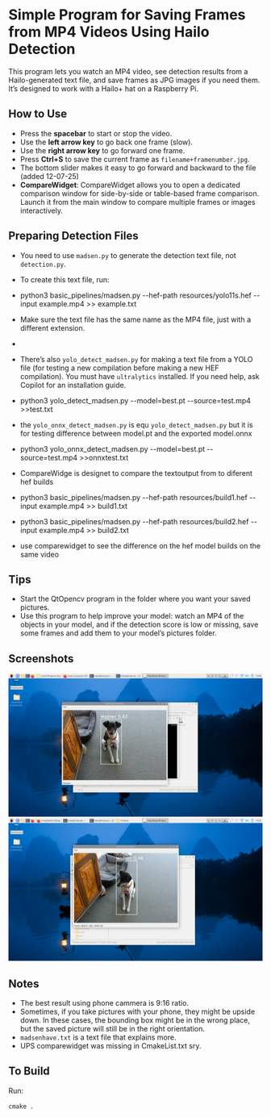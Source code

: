 # Simple Program for Saving Frames from MP4 Videos Using Hailo Detection

This program lets you watch an MP4 video, see detection results from a Hailo-generated text file, and save frames as JPG images if you need them. It’s designed to work with a Hailo+ hat on a Raspberry Pi.

## How to Use

- Press the **spacebar** to start or stop the video.
- Use the **left arrow key** to go back one frame (slow).
- Use the **right arrow key** to go forward one frame.
- Press **Ctrl+S** to save the current frame as `filename+framenumber.jpg`.
- The bottom slider makes it easy to go forward and backward to the file (added 12-07-25)
- **CompareWidget**: CompareWidget allows you to open a dedicated comparison window for side-by-side or table-based frame comparison. Launch it from the main window to compare multiple frames or images interactively.
  
## Preparing Detection Files

- You need to use `madsen.py` to generate the detection text file, not `detection.py`.
- To create this text file, run:
- python3 basic_pipelines/madsen.py --hef-path resources/yolo11s.hef --input example.mp4 >> example.txt
- Make sure the text file has the same name as the MP4 file, just with a different extension.
- 
- There’s also `yolo_detect_madsen.py` for making a text file from a YOLO file (for testing a new compilation before making a new HEF compilation). You must have `ultralytics` installed. If you need help, ask Copilot for an installation guide.
- python3 yolo_detect_madsen.py --model=best.pt --source=test.mp4 >>test.txt
- the `yolo_onnx_detect_madsen.py` is equ `yolo_detect_madsen.py` but it is for testing difference between model.pt and the exported model.onnx
- python3 yolo_onnx_detect_madsen.py --model=best.pt --source=test.mp4 >>onnxtest.txt
 
- CompareWidge is designet to compare the textoutput from to diferent hef builds
- python3 basic_pipelines/madsen.py --hef-path resources/build1.hef --input example.mp4 >> build1.txt
- python3 basic_pipelines/madsen.py --hef-path resources/build2.hef --input example.mp4 >> build2.txt
- use comparewidget to see the difference on the hef model builds on the same video
  
## Tips

- Start the QtOpencv program in the folder where you want your saved pictures.
- Use this program to help improve your model: watch an MP4 of the objects in your model, and if the detection score is low or missing, save some frames and add them to your model’s pictures folder.

## Screenshots

![Screenshot](QtOpensvscreenshot.png)
![Screenshot](QtOpensvscreenshot1.png)

## Notes
- The best result using phone cammera is 9:16 ratio.
- Sometimes, if you take pictures with your phone, they might be upside down. In these cases, the bounding box might be in the wrong place, but the saved picture will still be in the right orientation.
- `madsenhave.txt` is a text file that explains more.
- UPS comparewidget was missing in CmakeList.txt sry.
## To Build

Run:
```
cmake .
```
